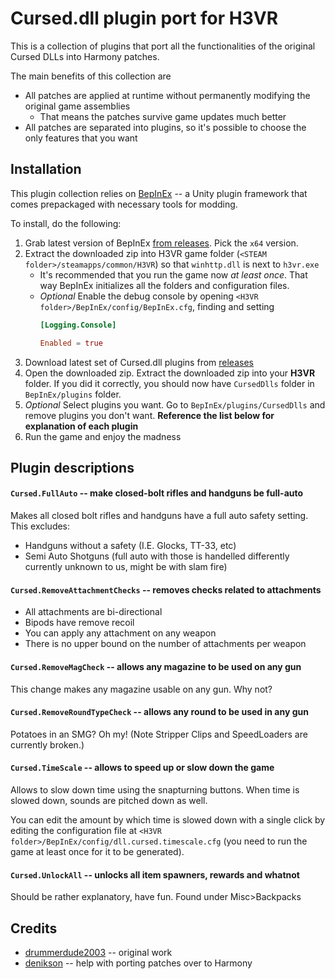 # Cursed.dll plugin port for H3VR

This is a collection of plugins that port all the functionalities of the original 
Cursed DLLs into Harmony patches.

The main benefits of this collection are

* All patches are applied at runtime without permanently modifying the original game assemblies
    * That means the patches survive game updates much better
* All patches are separated into plugins, so it's possible to choose the only features that you want

## Installation

This plugin collection relies on [BepInEx](https://github.com/BepInEx/BepInEx) -- 
a Unity plugin framework that comes prepackaged with necessary tools for modding.

To install, do the following:

1. Grab latest version of BepInEx [from releases](https://github.com/BepInEx/BepInEx/releases). Pick the `x64` version.
2. Extract the downloaded zip into H3VR game folder (`<STEAM folder>/steamapps/common/H3VR`) so that `winhttp.dll` is next to `h3vr.exe`
      * It's recommended that you run the game now *at least once*. That way BepInEx initializes all the folders and configuration files.
      * *Optional* Enable the debug console by opening `<H3VR folder>/BepInEx/config/BepInEx.cfg`, finding and setting
         ```toml
         [Logging.Console]

         Enabled = true
         ```
3. Download latest set of Cursed.dll plugins from [releases](https://github.com/drummerdude2003/CursedDlls.BepinEx/releases)
4. Open the downloaded zip. Extract the downloaded zip into your **H3VR** folder. If you did it correctly, you should now have `CursedDlls` folder in `BepInEx/plugins` folder.
5. *Optional* Select plugins you want. Go to `BepInEx/plugins/CursedDlls` and remove plugins you don't want. **Reference the list below for explanation of each plugin**
5. Run the game and enjoy the madness


## Plugin descriptions

#### `Cursed.FullAuto` -- make closed-bolt rifles and handguns be full-auto

Makes all closed bolt rifles and handguns have a full auto safety setting. This excludes:
* Handguns without a safety (I.E. Glocks, TT-33, etc)
* Semi Auto Shotguns (full auto with those is handelled differently currently unknown to us, might be with slam fire)

#### `Cursed.RemoveAttachmentChecks` -- removes checks related to attachments

* All attachments are bi-directional
* Bipods have remove recoil
* You can apply any attachment on any weapon
* There is no upper bound on the number of attachments per weapon

#### `Cursed.RemoveMagCheck` -- allows any magazine to be used on any gun

This change makes any magazine usable on any gun. Why not?

#### `Cursed.RemoveRoundTypeCheck` -- allows any round to be used in any gun

Potatoes in an SMG? Oh my! (Note Stripper Clips and SpeedLoaders are currently broken.)

#### `Cursed.TimeScale` -- allows to speed up or slow down the game

Allows to slow down time using the snapturning buttons. When time is slowed down, 
sounds are pitched down as well.

You can edit the amount by which time is slowed down with a single click by editing the configuration file at 
`<H3VR folder>/BepInEx/config/dll.cursed.timescale.cfg` (you need to run the game at least once for it to be generated).

#### `Cursed.UnlockAll` -- unlocks all item spawners, rewards and whatnot

Should be rather explanatory, have fun. Found under Misc>Backpacks

## Credits

* [drummerdude2003](https://github.com/drummerdude2003) -- original work
* [denikson](https://github.com/denikson) -- help with porting patches over to Harmony
